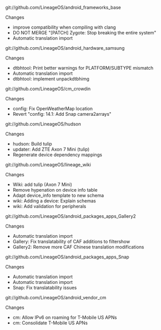 
git://github.com/LineageOS/android_frameworks_base

Changes
- improve compatibility when compiling with clang
- DO NOT MERGE "[PATCH] Zygote: Stop breaking the entire system"
- Automatic translation import

git://github.com/LineageOS/android_hardware_samsung

Changes
- dtbhtool: Print better warnings for PLATFORM/SUBTYPE mismatch
- Automatic translation import
- dtbhtool: implement unpackdtbhimg

git://github.com/LineageOS/cm_crowdin

Changes
- config: Fix OpenWeatherMap location
- Revert "config: 14.1: Add Snap camera2arrays"

git://github.com/LineageOS/hudson

Changes
- hudson: Build tulip
- updater: Add ZTE Axon 7 Mini (tulip)
- Regenerate device dependency mappings

git://github.com/LineageOS/lineage_wiki

Changes
- Wiki: add tulip (Axon 7 Mini)
- Remove hypenation on device info table
- Adapt device_info template to new schema
- wiki: Adding a device: Explain schemas
- wiki: Add validation for peripherals

git://github.com/LineageOS/android_packages_apps_Gallery2

Changes
- Automatic translation import
- Gallery: Fix translatability of CAF additions to filtershow
- Gallery2: Remove more CAF Chinese translation modifications

git://github.com/LineageOS/android_packages_apps_Snap

Changes
- Automatic translation import
- Automatic translation import
- Snap: Fix translatability issues

git://github.com/LineageOS/android_vendor_cm

Changes
- cm: Allow IPv6 on roaming for T-Mobile US APNs
- cm: Consolidate T-Mobile US APNs
